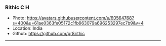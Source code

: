 ### Rithic C H
- Photo: https://avatars.githubusercontent.com/u/60564768?s=400&u=61ae0363fe05172c1fb963079a696253297ec7b9&v=4
- Location: India
- Github: https://github.com/gr8rithic
***
